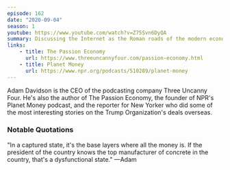 ```yaml
---
episode: 162
date: "2020-09-04"
season: 1
youtube: https://www.youtube.com/watch?v=Z75Svn6DyQA
summary: Discussing the Internet as the Roman roads of the modern economy; the difference between thriving democracies and captured states; Adam's new podcasting company
links:
    - title: The Passion Economy
      url: https://www.threeuncannyfour.com/passion-economy.html
    - title: Planet Money
      url: https://www.npr.org/podcasts/510289/planet-money
---
```

Adam Davidson is the CEO of the podcasting company Three Uncanny Four. He's also the author of The Passion Economy, the founder of NPR's Planet Money podcast, and the reporter for New Yorker who did some of the most interesting stories on the Trump Organization's deals overseas.

### Notable Quotations

"In a captured state, it's the base layers where all the money is.  If the president of the country knows the top manufacturer of concrete in the country, that's a dysfunctional state." —Adam
